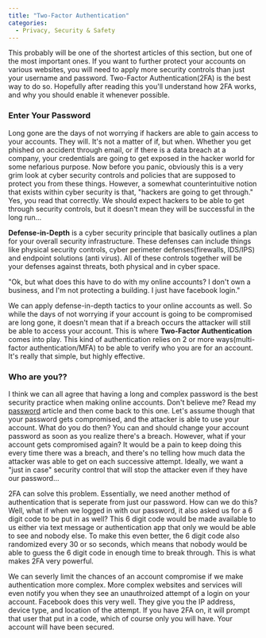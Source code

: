 ```yaml
---
title: "Two-Factor Authentication"
categories:
  - Privacy, Security & Safety
---
```


This probably will be one of the shortest articles of this section, but one of the most important ones. If you want to further protect your accounts on various websites, you will need to apply more security controls than just your username and password. Two-Factor Authentication(2FA) is the best way to do so. Hopefully after reading this you'll understand how 2FA works, and why you should enable it whenever possible.

### Enter Your Password

Long gone are the days of not worrying if hackers are able to gain access to your accounts. They will. It's not a matter of if, but when. Whether you get phished on accident through email, or if there is a data breach at a company, your credentials are going to get exposed in the hacker world for some nefarious purpose. Now before you panic, obviously this is a very grim look at cyber security controls and policies that are supposed to protect you from these things. However, a somewhat counterintuitive notion that exists within cyber security is that, "hackers are going to get through." Yes, you read that correctly. We should expect hackers to be able to get through security controls, but it doesn't mean they will be successful in the long run...

**Defense-in-Depth** is a cyber security principle that basically outlines a plan for your overall security infrastructure. These defenses can include things like physical security controls, cyber perimeter defenses(firewalls, IDS/IPS) and endpoint solutions (anti virus). All of these controls together will be your defenses against threats, both physical and in cyber space.

"Ok, but what does this have to do with my online accounts? I don't own a business, and I'm not protecting a building. I just have facebook login."

We can apply defense-in-depth tactics to your online accounts as well. So while the days of not worrying if your account is going to be compromised are long gone, it doesn't mean that if a breach occurs the attacker will still be able to access your account. This is where **Two-Factor Authentication** comes into play. This kind of authentication relies on 2 or more ways(multi-factor authentication/MFA) to be able to verify who you are for an account. It's really that simple, but highly effective.

### Who are you??

I think we can all agree that having a long and complex password is the best security practice when making online accounts. Don't believe me? Read my [password](https://freshprinceofhacking.github.io/privacy,%20security%20&%20safety/How-Safe-Is-My-Password/) article and then come back to this one. Let's assume though that your password gets compromised, and the attacker is able to use your account. What do you do then? You can and should change your account password as soon as you realize there's a breach. However, what if your account gets compromised again? It would be a pain to keep doing this every time there was a breach, and there's no telling how much data the attacker was able to get on each successive attempt. Ideally, we want a "just in case" security control that will stop the attacker even if they have our password...

2FA can solve this problem. Essentially, we need another method of authentication that is seperate from just our password. How can we do this? Well, what if when we logged in with our password, it also asked us for a 6 digit code to be put in as well? This 6 digit code would be made available to us either via text message or authentication app that only we would be able to see and nobody else. To make this even better, the 6 digit code also randomized every 30 or so seconds, which means that nobody would be able to guess the 6 digit code in enough time to break through. This is what makes 2FA very powerful. 

We can severly limit the chances of an account compromise if we make authentication more complex. More complex websites and services will even notify you when they see an unauthroized attempt of a login on your account. Facebook does this very well. They give you the IP address, device type, and location of the attempt. If you have 2FA on, it will prompt that user that put in a code, which of course only you will have. Your account will have been secured. 



